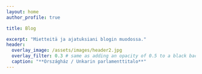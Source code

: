 ```yaml
---
layout: home
author_profile: true

title: Blog

excerpt: "Mietteitä ja ajatuksiani blogin muodossa."
header:
  overlay_image: /assets/images/header2.jpg
  overlay_filter: 0.3 # same as adding an opacity of 0.5 to a black background
  caption: "**Országház / Unkarin parlamenttitalo**"
---
```

